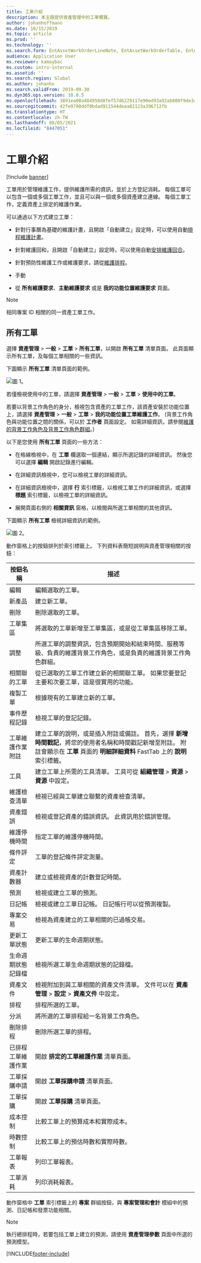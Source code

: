 ```yaml
---
title: 工單介紹
description: 本主題提供資產管理中的工單概覽。
author: johanhoffmann
ms.date: 10/15/2019
ms.topic: article
ms.prod: ''
ms.technology: ''
ms.search.form: EntAssetWorkOrderLineNote, EntAssetWorkOrderTable, EntAssetWorkOrderActive, EntAssetWorkOrderHoursInfoPart, EntAssetWorkOrderLineListPage, EntAssetWorkOrderAddObjectBOMItem, EntAssetWorkOrderTablePoolAdd, EntAssetWorkOrderPurchReqListPagePreviewPane, EntAssetWorkOrderPoolReferenceAdd, EntAssetWorkOrderWorkspace, EntAssetWorkOrderTableAdjust, EntAssetWorkOrderGantt, EntAssetWorkOrderNotes, EntAssetWorkOrderActivePart, EntAssetWorkOrderTableInfoPart, EntAssetWorkOrderLineListPagePreviewPane, EntAssetWorkOrderTool, EntAssetMobileWorkOrderLineDetails, EntAssetMobileWorkOrderLineList, EntAssetMobileWorkOrderDetails
audience: Application User
ms.reviewer: kamaybac
ms.custom: intro-internal
ms.assetid: ''
ms.search.region: Global
ms.author: johanho
ms.search.validFrom: 2019-09-30
ms.dyn365.ops.version: 10.0.5
ms.openlocfilehash: 3891ea08a484950d8fef57d6229117e90ed93a92ab800f9de3ad82db3aff956d
ms.sourcegitcommit: 42fe9790ddf0bdad911544deaa82123a396712fb
ms.translationtype: HT
ms.contentlocale: zh-TW
ms.lasthandoff: 08/05/2021
ms.locfileid: "8447051"
---
```

# <a name="introduction-to-work-orders"></a>工單介紹

[!include [banner](../../includes/banner.md)]



工單用於管理維護工作，提供維護所需的資訊，並於上方登記消耗。 每個工單可以包含一個或多個工單工作，並且可以與一個或多個資產建立連線。 每個工單工作，定義資產上排定的維護作業。

可以通過以下方式建立工單：

- 針對行事曆為基礎的維護計畫，且開啟「自動建立」設定時，可以使用自動[排程維護計畫](../preventive-and-reactive-maintenance/schedule-maintenance-plans.md)。

- 針對維護回和，且開啟「自動建立」設定時，可以使用自動[安排維護回合](../preventive-and-reactive-maintenance/maintenance-rounds.md)。

- 針對預防性維護工作或維護要求，請從[維護排程](../preventive-and-reactive-maintenance/maintenance-schedule.md)。

- 手動

- 從 **所有維護要求**、**主動維護要求** 或是 **我的功能位置維護要求** 頁面。

>[!NOTE]
>相同專案 ID 相關的同一資產工單工作。

## <a name="all-work-orders"></a>所有工單

選擇 **資產管理** > **一般** > **工單** > **所有工單**，以開啟 **所有工單** 清單頁面。 此頁面顯示所有工單，及每個工單相關的一些資訊。

下圖顯示 **所有工單** 清單頁面的範例。

![圖 1。](media/01-work-orders.png)

若僅檢視使用中的工單，請選擇 **資產管理** > **一般** > **工單** > **使用中的工單**。 

若要以背景工作角色的身分，檢視包含資產的工單工作，該資產安裝於功能位置上，請選擇 **資產管理** > **一般** > **工單** > **我的功能位置工單維護工作**。 (背景工作角色與功能位置之間的關係，可以於 **工作者** 頁面設定。 如需詳細資訊，請參閱[維護的背景工作角色及背景工作角色群組](../setup-for-objects/workers-and-worker-groups.md)。)

以下是您使用 **所有工單** 頁面的一些方法：

- 在格線檢視中，在 **工單** 欄選取一個連結，顯示所選記錄的詳細資訊。 然後您可以選擇 **編輯** 開啟記錄進行編輯。

- 在詳細資訊檢視中，您可以檢視工單的詳細資訊。  

- 在詳細資訊檢視中，選擇 **行** 索引標籤，以檢視工單工作的詳細資訊，或選擇 **標題** 索引標籤，以檢視工單的詳細資訊。  

- 展開頁面右側的 **相關資訊** 窗格，以檢閱與所選工單相關的其他資訊。

下圖顯示 **所有工單** 檢視詳細資訊的範例。

![圖 2。](media/02-work-orders.png)


動作窗格上的按鈕排列於索引標籤上。 下列資料表簡短說明與資產管理相關的按鈕：



| 按鈕名稱                     | 描述                                                                                                                                                                                                                                                             |
|---------------------------------|-------------------------------------------------------------------------------------------------------------------------------------------------------------------------------------------------------------------------------------------------------------------------|
| 編輯                            | 編輯選取的工單。                                                                                                                                                                                                                                           |
| 新產品                             | 建立新工單。                                                                                                                                                                                                                                                  |
| 刪除                          | 刪除選取的工單。                                                                                                                                                                                                                                         |
| 工單集區                 | 將選取的工單新增至工單集區，或是從工單集區移除工單。                                                                                                                                                                                           |
| 調整                          | 所選工單的調整資訊，包含預期開始和結束時間、服務等級、負責的維護背景工作角色，或是負責的維護背景工作角色群組。                                                                                                                                     |
| 相關聯的工單              | 從已選取的工單工作建立新的相關聯工單。 如果您要登記主要和次要工單，這是很實用的功能。                                                                                                                              |
| 複製工單                 | 根據現有的工單建立新的工單。                                                                                                                                                                                                               |
| 事件歷程記錄                   | 檢視工單的登記記錄。                                                                                                                                                                                                                |
| 工單維護作業附註                           | 建立工單的說明，或是插入附註或備註。 首先，選擇 **新增時間戳記**，將您的使用者名稱和時間戳記新增至附註。 附註會顯示在 **工單** 頁面的 **明細詳細資料** FastTab 上的 **說明** 索引標籤。         |
| 工具                           | 建立工單上所需的工具清單。 工具可從 **組織管理**  >  **資源**  >  **資源** 中設定。                                                                                                      |
| 維護檢查清單           | 檢視已經與工單建立聯繫的資產檢查清單。                                                                                                                                                                                                              |
| 資產錯誤                     | 檢視或登記資產的錯誤資訊。 此資訊用於錯誤管理。                                                                                                                                                                                      |
| 維護停機時間            | 指定工單的維護停機時間。                                                                                                                                                                                                                               |
| 條件評定            | 工單的登記條件評定測量。                                                                                                                                                                                                             |
| 資產計數器                 | 建立或檢視資產的計數登記時間。                                                                                                                                                                                                                     |
| 預測                        | 檢視或建立工單的預測。                                                                                                                                                                                                                               |
| 日記帳                        | 檢視或建立工單日記帳。 日記帳行可以從預測複製。                                                                                                                                                                                         |
| 專案交易            | 檢視為資產建立的工單相關的已過帳交易。                                                                                                                                                                                             |
| 更新工單狀態           | 更新工單的生命週期狀態。                                                                                                                                                                                                                                                |
| 生命週期狀態記錄檔                      | 檢視所選工單生命週期狀態的記錄檔。                                                                                                                                                                                                                   |
| 資產文件                | 檢視附加到與工單相關的資產文件清單。 文件可以在 **資產管理** > **設定** > **資產文件** 中設定。                                                                                                 |
| 排程                        | 排程所選的工單。                                                                                                                                                                                                                                      |
| 分派            | 將所選的工單排程給一名背景工作角色。                                                                                                                                                                                                                        |
| 刪除排程                 | 刪除所選工單的排程。                                                                                                                                                                                                                          |
| 已排程工單維護作業             | 開啟 **排定的工單維護作業** 清單頁面。                                                                                                                                                                                                                             |
| 工單採購申請 | 開啟 **工單採購申請** 清單頁面。                                                                                                                                                                                                                 |
| 工單採購             | 開啟 **工單採購** 清單頁面。                                                                                                                                                                                                                             |
| 成本控制                    | 比較工單上的預算成本和實際成本。                                                                                                                                                                                                                |
| 時數控制                    | 比較工單上的預估時數和實際時數。                                                                                                                                                                                                                |
| 工單報表               | 列印工單報表。                                                                                                                                                                                                                                                |
| 工單消耗          | 列印消耗報表。                                                                                                                                                                                                                                               |


動作窗格中 **工單** 索引標籤上的 **專案** 群組按鈕，與 **專案管理和會計** 模組中的預測、日記帳和發票功能相關。

>[!NOTE]
>執行總排程時，若要包括工單上建立的預測，請使用 **資產管理參數** 頁面中所選的預測模型。



[!INCLUDE[footer-include](../../../includes/footer-banner.md)]